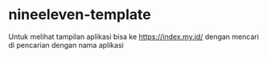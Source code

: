 # nineeleven-template
Untuk melihat tampilan aplikasi bisa ke https://index.my.id/ dengan mencari di pencarian dengan nama aplikasi
